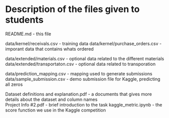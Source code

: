 # Description of the files given to students

README.md - this file

data/kernel/receivals.csv - training data
data/kernel/purchase_orders.csv - imporant data that contains whats ordered  

data/extended/materials.csv - optional data related to the different materials
data/extended/transportaton.csv - optional data related to transporation

data/prediction_mapping.csv - mapping used to generate submissions
data/sample_submission.csv - demo submission file for Kaggle, predicting all zeros

Dataset definitions and explanation.pdf - a documents that gives more details about the dataset and column names  
Project Info #2.pdf - brief introduction to the task
kaggle_metric.ipynb - the score function we use in the Kaggle competition
